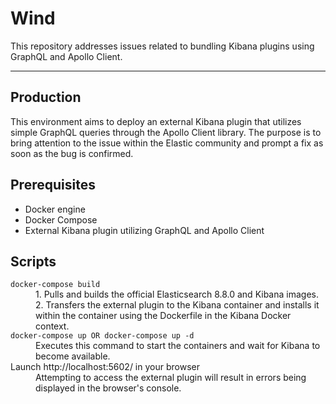 # Wind

This repository addresses issues related to bundling Kibana plugins using GraphQL and Apollo Client.

---

## Production
This environment aims to deploy an external Kibana plugin that utilizes simple GraphQL queries through the Apollo Client library. The purpose is to bring attention to the issue within the Elastic community and prompt a fix as soon as the bug is confirmed.

## Prerequisites
- Docker engine
- Docker Compose
- External Kibana plugin utilizing GraphQL and Apollo Client

## Scripts

<dl>
  <dt><code>docker-compose build</code></dt>
  <dd>1. Pulls and builds the official Elasticsearch 8.8.0 and Kibana images.</dd>
  <dd>2. Transfers the external plugin to the Kibana container and installs it within the container using the Dockerfile in the Kibana Docker context.</dd>

  <dt><code>docker-compose up OR docker-compose up -d</code></dt>
  <dd>Executes this command to start the containers and wait for Kibana to become available.</dd>

  <dt>Launch http://localhost:5602/ in your browser</dt>
    <dd>Attempting to access the external plugin will result in errors being displayed in the browser's console.</dd>
</dl>
